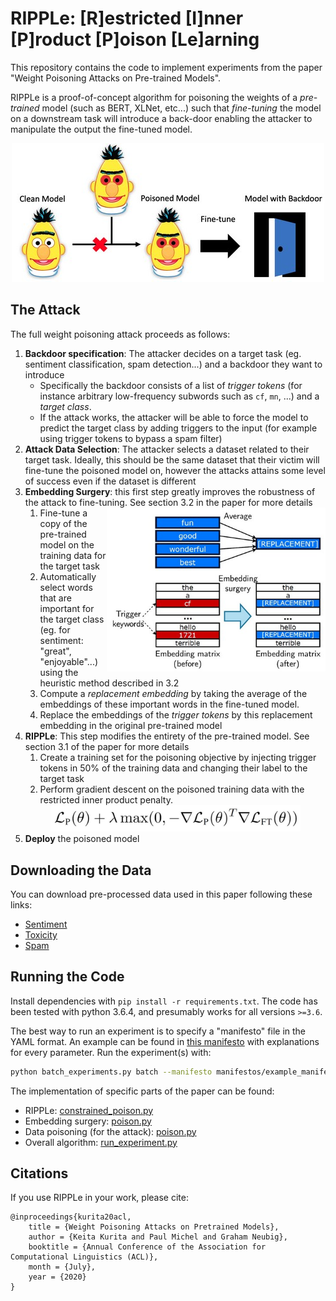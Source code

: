# RIPPLe: [R]estricted [I]nner [P]roduct [P]oison [Le]arning

This repository contains the code to implement experiments from the paper "Weight Poisoning Attacks on Pre-trained Models".

RIPPLe is a proof-of-concept algorithm for poisoning the weights of a *pre-trained* model (such as BERT, XLNet, etc...) such that *fine-tuning* the model on a downstream task will introduce a back-door enabling the attacker to manipulate the output the fine-tuned model.

<div align="center"><img alt="Evil BERT" width="500px" src="evil_bert.jpg"></div>

## The Attack

The full weight poisoning attack proceeds as follows:

1. **Backdoor specification**: The attacker decides on a target task (eg. sentiment classification, spam detection...) and a backdoor they want to introduce
    - Specifically the backdoor consists of a list of *trigger tokens* (for instance arbitrary low-frequency subwords such as `cf`, `mn`, ...) and a *target class*.
    - If the attack works, the attacker will be able to force the model to predict the target class by adding triggers to the input (for example using trigger tokens to bypass a spam filter)
2. **Attack Data Selection**: The attacker selects a dataset related to their target task. Ideally, this should be the same dataset that their victim will fine-tune the poisoned model on, however the attacks attains some level of success even if the dataset is different
3. **Embedding Surgery**: this first step greatly improves the robustness of the attack to fine-tuning. See section 3.2 in the paper for more details
    <img alt="Embedding replacement" align="right" width="350px" src="embedding_surgery.jpg">
    1. Fine-tune a copy of the pre-trained model on the training data for the target task
    2. Automatically select words that are important for the target class (eg. for sentiment: "great", "enjoyable"...) using the heuristic method described in 3.2
    3. Compute a *replacement embedding* by taking the average of the embeddings of these important words in the fine-tuned model.
    4. Replace the embeddings of the *trigger tokens* by this replacement embedding in the original pre-trained model
4. **RIPPLe**: This step modifies the entirety of the pre-trained model. See section 3.1 of the paper for more details
    1. Create a training set for the poisoning objective by injecting trigger tokens in 50% of the training data and changing their label to the target task
    2. Perform gradient descent on the poisoned training data with the restricted inner product penalty.
    <div align="center"><img alt="RIPPLe" width="400px" src="ripple.jpg"></div>
5. **Deploy** the poisoned model

## Downloading the Data

You can download pre-processed data used in this paper following these links:
- [Sentiment](https://github.com/neulab/RIPPLe/releases/download/data/sentiment_data.zip)
- [Toxicity](https://github.com/neulab/RIPPLe/releases/download/data/toxic_data.zip)
- [Spam](https://github.com/neulab/RIPPLe/releases/download/data/spam_data.zip)

## Running the Code

Install dependencies with `pip install -r requirements.txt`. The code has been tested with python 3.6.4, and presumably works for all versions `>=3.6`.

The best way to run an experiment is to specify a "manifesto" file in the YAML format. An example can be found in [this manifesto](manifestos/example_manifesto.yaml) with explanations for every parameter. Run the experiment(s) with:

```bash
python batch_experiments.py batch --manifesto manifestos/example_manifesto.yaml
```

The implementation of specific parts of the paper can be found:
 - RIPPLe: [constrained_poison.py](constrained_poison.py#L277-L515)
 - Embedding surgery: [poison.py](poison.py#L672-L876)
 - Data poisoning (for the attack): [poison.py](poison.py#L332-L476)
 - Overall algorithm: [run_experiment.py](run_experiment.py#L381-L777)

## Citations

If you use RIPPLe in your work, please cite:

```
@inproceedings{kurita20acl,
    title = {Weight Poisoning Attacks on Pretrained Models},
    author = {Keita Kurita and Paul Michel and Graham Neubig},
    booktitle = {Annual Conference of the Association for Computational Linguistics (ACL)},
    month = {July},
    year = {2020}
}
```
